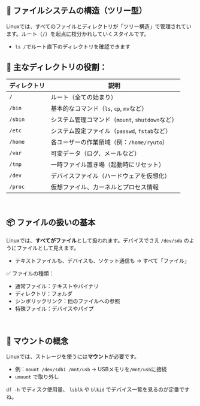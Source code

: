 ## 🌳 ファイルシステムの構造（ツリー型）

Linuxでは、すべてのファイルとディレクトリが「ツリー構造」で管理されています。ルート（`/`）を起点に枝分かれしていくスタイルです。

-   `ls /`でルート直下のディレクトリを確認できます


## 📂 主なディレクトリの役割：

| ディレクトリ | 説明 | 
|-------------|-------------|
| `/` | ルート（全ての始まり）|
| `/bin` | 基本的なコマンド（`ls`, `cp`, `mv`など）|
| `/sbin` | システム管理コマンド（`mount`, `shutdown`など）|
| `/etc` | システム設定ファイル（`passwd`, `fstab`など）|
| `/home` | 各ユーザーの作業領域（例：`/home/ryuto`）|
| `/var` |可変データ（ログ、メールなど）|
| `/tmp` | 一時ファイル置き場（起動時にリセット）|
| `/dev` | デバイスファイル（ハードウェアを仮想化）|
| `/proc` | 仮想ファイル、カーネルとプロセス情報|

<br>

## 📦 ファイルの扱いの基本

Linuxでは、**すべてがファイル**として扱われます。デバイスでさえ `/dev/sda` のようにファイルとして見えます。

-   テキストファイルも、デバイスも、ソケット通信も → すべて「ファイル」

✅ ファイルの種類：

-   通常ファイル：テキストやバイナリ
-   ディレクトリ：フォルダ
-   シンボリックリンク：他のファイルへの参照
-   特殊ファイル：デバイスやパイプ

<br>

## 📁 マウントの概念

Linuxでは、ストレージを使うには**マウント**が必要です。

-   例：`mount /dev/sdb1 /mnt/usb` → USBメモリを`/mnt/usb`に接続
-   `umount` で取り外し

`df -h` でディスク使用量、 `lsblk` や `blkid` でデバイス一覧を見るのが定番ですね。

